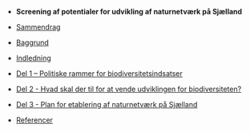 <!-- docs/_sidebar.md -->



* **Screening af potentialer for udvikling af naturnetværk på Sjælland**


* [Sammendrag](/)
* [Baggrund](baggrund.md)
* [Indledning](indledning.md)
* [Del 1 – Politiske rammer for biodiversitetsindsatser](del_1.md)
* [Del 2 - Hvad skal der til for at vende udviklingen for biodiversiteten?](del_2.md)
* [Del 3 - Plan for etablering af naturnetværk på Sjælland](del_3.md)
* [Referencer](referencer.md)

